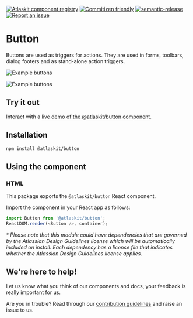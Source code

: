 [![Atlaskit component registry](https://img.shields.io/badge/Atlaskit-components-FF5230.svg)](http://atlaskit.atlassian.com)
[![Commitizen friendly](https://img.shields.io/badge/commitizen-friendly-brightgreen.svg)](http://Commitizen.github.io/cz-cli/)
[![semantic-release](https://img.shields.io/badge/GitHub-semantic_release-ffab00.svg)](https://github.com/semantic-release/semantic-release)
[![Report an issue](https://img.shields.io/badge/Report-an_issue-6554C0.svg)](http://go.atlassian.com/atlaskit-issues)

# Button

Buttons are used as triggers for actions. They are used in forms, toolbars, dialog footers and as stand-alone action triggers.

![Example buttons](https://bytebucket.org/atlassian/atlaskit/raw/0b0fb6cb19af8a7ed0742d35412deffcb0862937/packages/button/docs/button_1.png)

![Example buttons](https://bytebucket.org/atlassian/atlaskit/raw/0b0fb6cb19af8a7ed0742d35412deffcb0862937/packages/button/docs/button_2.png)

## Try it out

Interact with a [live demo of the @atlaskit/button component](https://aui-cdn.atlassian.com/atlaskit/stories/@atlaskit/button/5.4.14/).

## Installation

```sh
npm install @atlaskit/button
```

## Using the component

### HTML
This package exports the `@atlaskit/button` React component.

Import the component in your React app as follows:

```javascript
import Button from '@atlaskit/button';
ReactDOM.render(<Button />, container);
```

_* Please note that this module could have dependencies that are governed by the Atlassian Design Guidelines license which will be automatically included on install. Each dependency has a license file that indicates whether the Atlassian Design Guidelines license applies._

## We're here to help!

Let us know what you think of our components and docs, your feedback is really important for us.

Are you in trouble? Read through our [contribution guidelines](https://bitbucket.org/atlassian/atlaskit/src/HEAD/CONTRIBUTING.md) and raise an issue to us.

